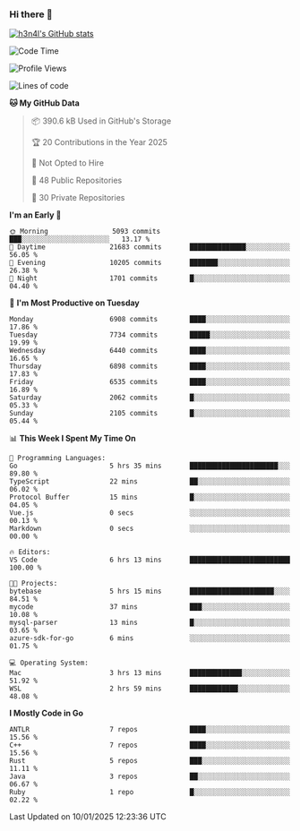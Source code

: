### Hi there 👋

[![h3n4l's GitHub stats](https://github-readme-stats.vercel.app/api?username=h3n4l&count_private=true&show_icons=true&theme=radical)](https://github.com/h3n4l/github-readme-stats)

<!--START_SECTION:waka-->
![Code Time](http://img.shields.io/badge/Code%20Time-2%2C044%20hrs%2037%20mins-blue)

![Profile Views](http://img.shields.io/badge/Profile%20Views-0-blue)

![Lines of code](https://img.shields.io/badge/From%20Hello%20World%20I%27ve%20Written-15.4%20million%20lines%20of%20code-blue)

**🐱 My GitHub Data** 

> 📦 390.6 kB Used in GitHub's Storage 
 > 
> 🏆 20 Contributions in the Year 2025
 > 
> 🚫 Not Opted to Hire
 > 
> 📜 48 Public Repositories 
 > 
> 🔑 30 Private Repositories 
 > 
**I'm an Early 🐤** 

```text
🌞 Morning                5093 commits        ███░░░░░░░░░░░░░░░░░░░░░░   13.17 % 
🌆 Daytime                21683 commits       ██████████████░░░░░░░░░░░   56.05 % 
🌃 Evening                10205 commits       ███████░░░░░░░░░░░░░░░░░░   26.38 % 
🌙 Night                  1701 commits        █░░░░░░░░░░░░░░░░░░░░░░░░   04.40 % 
```
📅 **I'm Most Productive on Tuesday** 

```text
Monday                   6908 commits        ████░░░░░░░░░░░░░░░░░░░░░   17.86 % 
Tuesday                  7734 commits        █████░░░░░░░░░░░░░░░░░░░░   19.99 % 
Wednesday                6440 commits        ████░░░░░░░░░░░░░░░░░░░░░   16.65 % 
Thursday                 6898 commits        ████░░░░░░░░░░░░░░░░░░░░░   17.83 % 
Friday                   6535 commits        ████░░░░░░░░░░░░░░░░░░░░░   16.89 % 
Saturday                 2062 commits        █░░░░░░░░░░░░░░░░░░░░░░░░   05.33 % 
Sunday                   2105 commits        █░░░░░░░░░░░░░░░░░░░░░░░░   05.44 % 
```


📊 **This Week I Spent My Time On** 

```text
💬 Programming Languages: 
Go                       5 hrs 35 mins       ██████████████████████░░░   89.80 % 
TypeScript               22 mins             ██░░░░░░░░░░░░░░░░░░░░░░░   06.02 % 
Protocol Buffer          15 mins             █░░░░░░░░░░░░░░░░░░░░░░░░   04.05 % 
Vue.js                   0 secs              ░░░░░░░░░░░░░░░░░░░░░░░░░   00.13 % 
Markdown                 0 secs              ░░░░░░░░░░░░░░░░░░░░░░░░░   00.00 % 

🔥 Editors: 
VS Code                  6 hrs 13 mins       █████████████████████████   100.00 % 

🐱‍💻 Projects: 
bytebase                 5 hrs 15 mins       █████████████████████░░░░   84.51 % 
mycode                   37 mins             ███░░░░░░░░░░░░░░░░░░░░░░   10.08 % 
mysql-parser             13 mins             █░░░░░░░░░░░░░░░░░░░░░░░░   03.65 % 
azure-sdk-for-go         6 mins              ░░░░░░░░░░░░░░░░░░░░░░░░░   01.75 % 

💻 Operating System: 
Mac                      3 hrs 13 mins       █████████████░░░░░░░░░░░░   51.92 % 
WSL                      2 hrs 59 mins       ████████████░░░░░░░░░░░░░   48.08 % 
```

**I Mostly Code in Go** 

```text
ANTLR                    7 repos             ████░░░░░░░░░░░░░░░░░░░░░   15.56 % 
C++                      7 repos             ████░░░░░░░░░░░░░░░░░░░░░   15.56 % 
Rust                     5 repos             ███░░░░░░░░░░░░░░░░░░░░░░   11.11 % 
Java                     3 repos             ██░░░░░░░░░░░░░░░░░░░░░░░   06.67 % 
Ruby                     1 repo              █░░░░░░░░░░░░░░░░░░░░░░░░   02.22 % 
```




 Last Updated on 10/01/2025 12:23:36 UTC
<!--END_SECTION:waka-->

